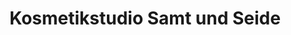 ---
title: "Kosmetikstudio Samt und Seide"
url: /grossostheim/kosmetikstudio-samt-und-seide/
shop: Kosmetik
---
